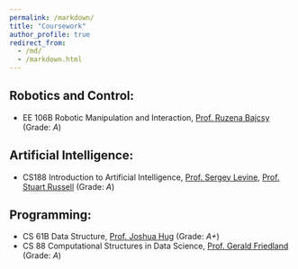 ```yaml
---
permalink: /markdown/
title: "Coursework"
author_profile: true
redirect_from: 
  - /md/
  - /markdown.html
---
```


## Robotics and Control:
* EE 106B Robotic Manipulation and Interaction, [Prof. Ruzena Bajcsy](https://www2.eecs.berkeley.edu/Faculty/Homepages/bajcsy.html) (Grade: *A*)

## Artificial Intelligence:
* CS188 Introduction to Artificial Intelligence, [Prof. Sergey Levine](https://people.eecs.berkeley.edu/~svlevine/), [Prof. Stuart Russell](https://people.eecs.berkeley.edu/~russell/) (Grade: *A*)

## Programming:
* CS 61B Data Structure, [Prof. Joshua Hug](https://www2.eecs.berkeley.edu/Faculty/Homepages/joshhug.html) (Grade: *A+*)
* CS 88 Computational Structures in Data Science, [Prof. Gerald Friedland](https://www2.eecs.berkeley.edu/Faculty/Homepages/friedland.html) (Grade: *A*)

